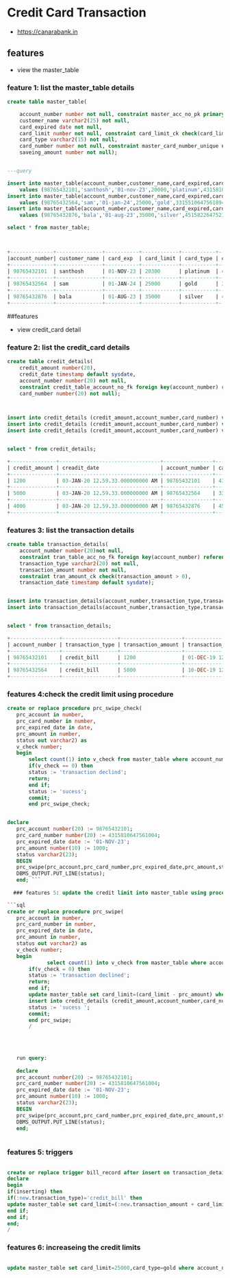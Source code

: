 # Credit Card Transaction

* https://canarabank.in

## features
* view the master_table
### feature 1: list the master_table details


```sql
create table master_table(

    account_number number not null, constraint master_acc_no_pk primary key(account_number), 
    customer_name varchar2(25) not null,
    card_expired date not null,
    card_limit number not null, constraint card_limit_ck check(card_limit > 0),
    card_type varchar2(15) not null,
    card_number number not null, constraint master_card_number_unique unique(card_number),
    saveing_amount number not null);


---query

insert into master_table(account_number,customer_name,card_expired,card_limit,card_type,card_number,saveing_amount) 
    values (98765432101,'santhosh','01-nov-23',20000,'platinum',4315810647561004,2000);
insert into master_table(account_number,customer_name,card_expired,card_limit,card_type,card_number,saveing_amount)
    values (98765432564,'sam','01-jan-24',25000,'gold',3315510647561894,1000);
insert into master_table(account_number,customer_name,card_expired,card_limit,card_type,card_number,saveing_amount) 
    values (98765432876,'bala','01-aug-23',35000,'silver',45158226475210890,1080);

select * from master_table;



+--------------+---------------+-----------+------------+-----------+------------------+-----------------+
|account_number| customer_name | card_exp  | card_limit | card_type | card_number      | saveing_account |
+--------------+---------------+-----------+------------+-----------+------------------+-----------------+
| 98765432101  | santhosh      | 01-NOV-23 | 20300      | platinum  | 4315810647561004 | 2000            |
+--------------+---------------+-----------+------------+-----------+------------------+-----------------+
| 98765432564  | sam           | 01-JAN-24 | 25000      | gold      | 3315510647561894 | 1000            |
+--------------+---------------+-----------+------------+-----------+------------------+-----------------+
| 98765432876  | bala          | 01-AUG-23 | 35000      | silver    | 4515822647521004 | 1080            |
+--------------+---------------+-----------+------------+-----------+------------------+-----------------+
```
##features
* view credit_card detail
### feature 2: list the credit_card details

```sql
create table credit_details(
    credit_amount number(20),
    credit_date timestamp default sysdate,
    account_number number(20) not null,
    constraint credit_table_account_no_fk foreign key(account_number) references master_table(account_number),
    card_number number(20) not null);



insert into credit_details (credit_amount,account_number,card_number) values (1200,98765432101,4315810647561004);
insert into credit_details (credit_amount,account_number,card_number) values (5000,98765432564,3315510647561894);
insert into credit_details (credit_amount,account_number,card_number) values (4000,98765432876,4515822647521004);


select * from credit_details;

+---------------+---------------------------------+----------------+------------------+
| credit_amount | creadit_date                    | account_number | card_number      |
+---------------+---------------------------------+----------------+------------------+
| 1200          | 03-JAN-20 12.59.33.000000000 AM | 98765432101    | 4315810647561004 |
+---------------+---------------------------------+----------------+------------------+
| 5000          | 03-JAN-20 12.59.33.000000000 AM | 98765432564    | 3315510647561894 |
+---------------+---------------------------------+----------------+------------------+
| 4000          | 03-JAN-20 12.59.33.000000000 AM | 98765432876    | 4515822647521004 |
+---------------+---------------------------------+----------------+------------------+
```
### features 3: list the transaction details
```sql
create table transaction_details(
    account_number number(20)not null,
    constraint tran_table_acc_no_fk foreign key(account_number) references master_table(account_number),
    transaction_type varchar2(20) not null,
    transaction_amount number not null,
    constraint tran_amount_ck check(transaction_amount > 0),
    transaction_date timestamp default sysdate);


insert into transaction_details(account_number,transaction_type,transaction_amount) values (98765432101,'credit_bill',500);
insert into transaction_details(account_number,transaction_type,transaction_amount) values (98765432101,'credit_bill',300);


select * from transaction_details;

+----------------+------------------+--------------------+---------------------------------+
| account_number | transaction_type | transaction_amount | transaction_date                |
+----------------+------------------+--------------------+---------------------------------+
| 98765432101    | credit_bill      | 1200               | 01-DEC-19 12.00.00.000000000 AM |
+----------------+------------------+--------------------+---------------------------------+
| 98765432564    | credit_bill      | 5000               | 10-DEC-19 12.00.00.000000000 AM |
+----------------+------------------+--------------------+---------------------------------+
```



### features 4:check the credit limit using procedure

 ```sql
create or replace procedure prc_swipe_check(
    prc_account in number,             
    prc_card_number in number,
    prc_expired_date in date,
    prc_amount in number,
    status out varchar2) as
    v_check number;
    begin
        select count(1) into v_check from master_table where account_number= prc_account and card_number= prc_card_number and card_expired= prc_expired_date and (card_limit - prc_amount)>=0;
        if(v_check == 0) then
        status := 'transaction declind';
        return;
        end if;
        status := 'sucess';
        commit;
        end prc_swipe_check;


declare
    prc_account number(20) := 98765432101;      
    prc_card_number number(20) := 4315810647561004;
    prc_expired_date date := '01-NOV-23';
    prc_amount number(10) := 1000;
    status varchar2(23); 
    BEGIN
    prc_swipe(prc_account,prc_card_number,prc_expired_date,prc_amount,status);
    DBMS_OUTPUT.PUT_LINE(status);
    end; ```     
      
   ### features 5: update the credit limit into master_table using procedure
 
 ```sql 
 create or replace procedure prc_swipe(
    prc_account in number,             
    prc_card_number in number,
    prc_expired_date in date,
    prc_amount in number,
    status out varchar2) as
    v_check number;
    begin
              select count(1) into v_check from master_table where account_number= prc_account and card_number= prc_card_number and card_expired= prc_expired_date and (card_limit - prc_amount)>=0;
        if(v_check = 0) then
        status := 'transaction declined';
        return;
        end if;
        update master_table set card_limit=(card_limit - prc_amount) where account_number= prc_account and card_number= prc_card_number and card_expired= prc_expired_date and (card_limit - prc_amount)>=0;
        insert into credit_details (credit_amount,account_number,card_number)values (prc_amount,prc_account,prc_card_number);
        status := 'sucess ';
        commit;
        end prc_swipe;
        /

   
   
   
    run query:
    
    declare
    prc_account number(20) := 98765432101;      
    prc_card_number number(20) := 4315810647561004;
    prc_expired_date date := '01-NOV-23';
    prc_amount number(10) := 1000;
    status varchar2(23); 
    BEGIN
    prc_swipe(prc_account,prc_card_number,prc_expired_date,prc_amount,status);
    DBMS_OUTPUT.PUT_LINE(status);
    end;
   
 ```  
   
    
  ### features 5: triggers
  
  ```sql
  
create or replace trigger bill_record after insert on transaction_details for each row 
declare
begin
if(inserting) then
if(:new.transaction_type)='credit_bill' then 
update master_table set card_limit=(:new.transaction_amount + card_limit) where account_number=:new.account_number;
end if;
end if;
end;
/
```


### features 6: increaseing the credit limits


```sql

update master_table set card_limit=25000,card_type=gold where account_number=98765432101 and card_number=4315810647561004;

```
